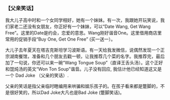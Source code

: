  
### 【父亲笑话】

我大儿子高中时和一个女同学相好，她有一个妹妹。有一次，我跟她开玩笑说，我们家老二还没有女朋友，你正好有一个妹妹，可以“Date Wang, Get Wang Free”。这里的Date是约会，恋爱的意思。Wang刚好谐音One。这里借用商店里常用的促销手段“Buy One, Get One Free” (买一送一）。

大儿子去年夏天在塔吉克斯坦学习波斯语。有一天给我发微信，说偶然发现一个正宗湖南餐馆，准备和几个朋友去戳一顿，让我推荐几个菜的名字。我推荐完，最后加了一句说，你还可以来一碗“Wang Tongue Soup”（直译王舌头汤）。这个正好和馄炖汤的英文“Won Ton Soup”谐音。儿子没有回应, 我估计他已经知道这又是一个 Dad Joke （父亲的笑话）.

父亲的笑话是指父亲临时瞎编用来哄骗和娱乐孩子的。在孩子看来都是蹩脚的，不是很好笑的，所以Dad Joke大凡也是Bad Joke (蹩脚笑话)。

